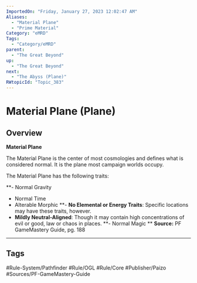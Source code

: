 ```yaml
---
ImportedOn: "Friday, January 27, 2023 12:02:47 AM"
Aliases:
  - "Material Plane"
  - "Prime Material"
Category: "eMRD"
Tags:
  - "Category/eMRD"
parent:
  - "The Great Beyond"
up:
  - "The Great Beyond"
next:
  - "The Abyss (Plane)"
RWtopicId: "Topic_383"
---
```

# Material Plane (Plane)
## Overview
**Material Plane**

The Material Plane is the center of most cosmologies and defines what is considered normal. It is the plane most campaign worlds occupy.

The Material Plane has the following traits:

**- Normal Gravity
- Normal Time
- Alterable Morphic
**- **No Elemental or Energy Traits**: Specific locations may have these traits, however.
- **Mildly Neutral-Aligned**: Though it may contain high concentrations of evil or good, law or chaos in places.
**- Normal Magic
**
**Source:** PF GameMastery Guide, pg. 188


---
## Tags
#Rule-System/Pathfinder #Rule/OGL #Rule/Core #Publisher/Paizo #Sources/PF-GameMastery-Guide

